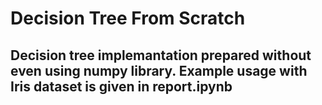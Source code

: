 # Decision Tree From Scratch

##  Decision tree implemantation prepared without even using numpy library. Example usage with Iris dataset is given in report.ipynb 
